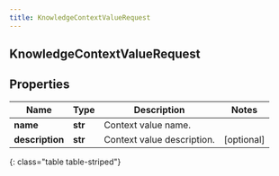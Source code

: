 ```yaml
---
title: KnowledgeContextValueRequest
---
```

## KnowledgeContextValueRequest

## Properties

|Name | Type | Description | Notes|
|------------ | ------------- | ------------- | -------------|
| **name** | **str** | Context value name. | |
| **description** | **str** | Context value description. | [optional] |
{: class="table table-striped"}


